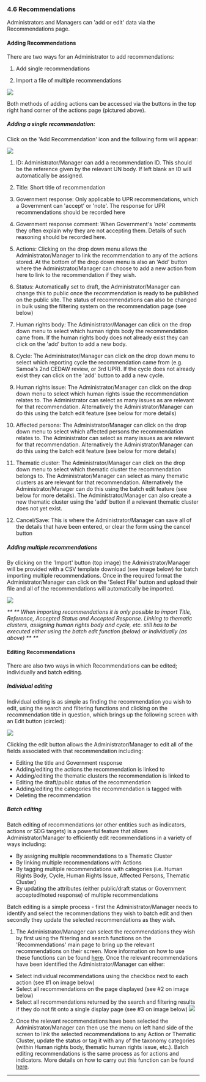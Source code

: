 ### 4.6 Recommendations

Administrators and Managers can 'add or edit' data via the Recommendations page.

#### Adding Recommendations

There are two ways for an Administrator to add recommendations:

1. Add single recommendations

2. Import a file of multiple recommendations

![](assets/Add_recommendations.png)

Both methods of adding actions can be accessed via the buttons in the top right hand corner of the actions page \(pictured above\).

##### Adding a single recommendation: 

Click on the 'Add Recommendation' icon and the following form will appear:

![](assets/Add_recommendation_2.png)

1. ID: Administrator/Manager can add a recommendation ID. This should be the reference given by the relevant UN body. If left blank an ID will automatically be assigned.

2. Title: Short title of recommendation

3. Government response: Only applicable to UPR recommendations, which a Government can 'accept' or 'note'. The response for UPR recommendations should be recorded here

4. Government response comment: When Government's 'note' comments they often explain why they are not accepting them. Details of such reasoning should be recorded here.

5. Actions: Clicking on the drop down menu allows the Administrator/Manager to link the recommendation to any of the actions stored. At the bottom of the drop down menu is also an 'Add' button where the Administrator/Manager can choose to add a new action from here to link to the recommendation if they wish.

6. Status: Automatically set to draft, the Administrator/Manager can change this to public once the recommendation is ready to be published on the public site. The status of recommendations can also be changed in bulk using the filtering system on the recommendation page \(see below\)

7. Human rights body: The Administrator/Manager can click on the drop down menu to select which human rights body the recommendation came from. If the human rights body does not already exist they can click on the 'add' button to add a new body.

8. Cycle: The Administrator/Manager can click on the drop down menu to select which reporting cycle the recommendation came from \(e.g. Samoa's 2nd CEDAW review, or 3rd UPR\). If the cycle does not already exist they can click on the 'add' button to add a new cycle.

9. Human rights issue: The Administrator/Manager can click on the drop down menu to select which human rights issue the recommendation relates to. The Administrator can select as many issues as are relevant for that recommendation. Alternatively the Administrator/Manager can do this using the batch edit feature \(see below for more details\)

10. Affected persons: The Administrator/Manager can click on the drop down menu to select which affected persons the recommendation relates to. The Administrator can select as many issues as are relevant for that recommendation. Alternatively the Administrator/Manager can do this using the batch edit feature \(see below for more details\)

11. Thematic cluster: The Administrator/Manager can click on the drop down menu to select which thematic cluster the recommendation belongs to. The Administrator/Manager can select as many thematic clusters as are relevant for that recommendation. Alternatively the Administrator/Manager can do this using the batch edit feature \(see below for more details\). The Administrator/Manager can also create a new thematic cluster using the 'add' button if a relevant thematic cluster does not yet exist.

12. Cancel/Save: This is where the Administrator/Manager can save all of the details that have been entered, or clear the form using the cancel button

##### Adding multiple recommendations

By clicking on the 'Import' button \(top image\) the Administrator/Manager will be provided with a CSV template download \(see image below\) for batch importing multiple recommendations. Once in the required format the Administrator/Manager can click on the 'Select File' button and upload their file and all of the recommendations will automatically be imported. 

![](assets/Batch_import_recommendations.png)

_\*\* ** When importing recommendations it is only possible to import Title, Reference, Accepted Status and Accepted Response. Linking to thematic clusters, assigning human rights body and cycle, etc. still has to be executed either using the batch edit function \(below\) or individually \(as above\) ** \*\*_

#### Editing Recommendations

There are also two ways in which Recommendations can be edited; individually and batch editing.

##### Individual editing

Individual editing is as simple as finding the recommendation you wish to edit, using the search and filtering functions and clicking on the recommendation title in question, which brings up the following screen with an Edit button \(circled\):

![](assets/Edit_recommendations.png)

Clicking the edit button allows the Administrator/Manager to edit all of the fields associated with that recommendation including:

* Editing the title and Government response
* Adding/editing the actions the recommendation is linked to
* Adding/editing the thematic clusters the recommendation is linked to
* Editing the draft/public status of the recommendation
* Adding/editing the categories the recommendation is tagged with
* Deleting the recommendation

##### Batch editing

Batch editing of recommendations \(or other entities such as indicators, actions or SDG targets\) is a powerful feature that allows Administrator/Manager  to efficiently edit recommendations in a variety of ways including:

* By assigning multiple recommendations to a Thematic Cluster
* By linking multiple recommendations with Actions
* By tagging multiple recommendations with categories \(i.e. Human Rights Body, Cycle, Human Rights Issue, Affected Persons, Thematic Cluster\)
* By updating the attributes \(either public/draft status or Government accepted/noted response\) of multiple recommendations

Batch editing is a simple process - first the Administrator/Manager needs to identify and select the recommendations they wish to batch edit and then secondly they update the selected recommendations as they wish.

1. The Administrator/Manager can select the recommendations they wish by first using the filtering and search functions on the 'Recommendations' main page to bring up the relevant recommendations on their screen. More information on how to use these functions can be found [here](../visitors/actions.md). Once the relevant recommendations have been identified the Administrator/Manager can either:

  * Select individual recommendations using the checkbox next to each action \(see \#1 on image  below\)
  * Select all recommendations on the page displayed \(see \#2 on image below\)
  * Select all recommendations returned by the search and filtering results if they do not fit onto a single display page \(see \#3 on image below\)
![](assets/Batch_edit_recommendations.png)

2. Once the relevant recommendations have been selected the Administrator/Manager can then use the menu on left hand side of the screen to link the selected recommendations to any Action or Thematic Cluster, update the status or tag it with any of the taxonomy categories \(within Human rights body, thematic human rights issue, etc.\). Batch editing recommendations is the same process as for actions and indicators. More details on how to carry out this function can be found [here](../members/actions.md).

---



